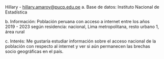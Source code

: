 Hillary - hillary.amaroy@pucp.edu.pe 
a. Base de datos: Instituto Nacional de Estadística

b. Información: Población peruana con acceso a internet entre los años 2019 - 2023 según residencia:  nacional, Lima metropolitana, resto urbano 1, área rural 

c. Interés: Me gustaría estudiar información sobre el acceso nacional de la población con respecto al internet y ver si aún permanecen las brechas socio geográficas en el país. 
